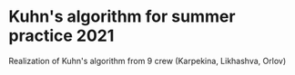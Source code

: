 # Kuhn's algorithm for summer practice 2021
Realization of Kuhn's algorithm from 9 crew (Karpekina, Likhashva, Orlov) 
